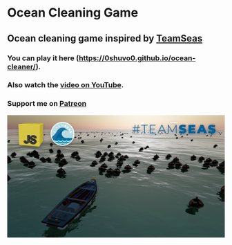 # Ocean Cleaning Game
## Ocean cleaning game inspired by [TeamSeas](https://teamseas.org/)

### You can play it here (https://0shuvo0.github.io/ocean-cleaner/).
### Also watch the [video on YouTube](https://youtu.be/JdkHeQojLr0).
### Support me on [Patreon](https://www.patreon.com/0shuvo0)

![Game preview](assets/preview.png)
